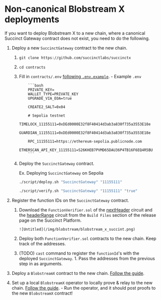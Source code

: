 # Non-canonical Blobstream X deployments

If you want to deploy Blobstream X to a new chain, where a
canonical Succinct Gateway contract does not exist, you
need to do the following.

1.  Deploy a new `SuccinctGateway` contract to the new chain.

    1.  `git clone https://github.com/succinctlabs/succinctx`
    2.  `cd contracts`
    3.  Fill in `contracts/.env`
        [following `.env.example`](https://github.com/succinctlabs/succinctx/blob/main/contracts/.env.example). - Example `.env`

                ```bash
                PRIVATE_KEY=
                WALLET_TYPE=PRIVATE_KEY
                UPGRADE_VIA_EOA=true

                CREATE2_SALT=0x04

                # Sepolia testnet
                TIMELOCK_11155111=0xDEd0000E32f8F40414d3ab3a830f735a3553E18e
                GUARDIAN_11155111=0xDEd0000E32f8F40414d3ab3a830f735a3553E18e

                RPC_11155111=https://ethereum-sepolia.publicnode.com
                ETHERSCAN_API_KEY_11155111=S26KHEB7PVMD65DAU36P4TB16F6EQ4R5BU
                ```

    4.  Deploy the `SuccinctGateway` contract.

        Ex. Deploying `SuccinctGateway` on Sepolia

        ```bash
        ./script/deploy.sh "SuccinctGateway" "11155111"

        ./script/verify.sh "SuccinctGateway" "11155111" "true"
        ```

2.  Register the function IDs on the `SuccinctGateway` contract.

    1.  Download the `FunctionVerifier.sol` of the
        [nextHeader](https://alpha.succinct.xyz/celestia/blobstreamx/releases/6)
        circuit and the [headerRange](https://alpha.succinct.xyz/celestia/blobstreamx/releases/7)
        circuit from the `Build Files` section of the release page on the Succinct
        Platform.

            ![Untitled](/img/blobstream/blobstream_x_succint.png)

    2.  Deploy both `FunctionVerifier.sol` contracts to the new chain. Keep
        track of the addresses.
    3.  (TODO) `cast` command to register the `functionId`'s with the deployed
        `SuccinctGateway`. 1. Pass the addresses from the previous step in as arguments.

3.  Deploy a `BlobstreamX` contract to the new chain.
    [Follow the guide](https://github.com/succinctlabs/blobstreamx?tab=readme-ov-file#deploy-blobstream-x-contract).

4.  Set up a local `BlobstreamX` operator to locally prove & relay to the new
    chain.
    [Follow the guide](https://github.com/succinctlabs/blobstreamx?tab=readme-ov-file#local-proving--relaying). - Run the operator, and it should post proofs to the new
    `BlobstreamX` contract!
